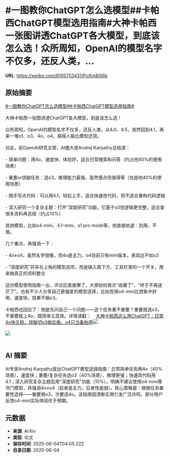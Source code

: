 # #一图教你ChatGPT怎么选模型##卡帕西ChatGPT模型选用指南#大神卡帕西一张图讲透ChatGPT各大模型，到底该怎么选！众所周知，OpenAI的模型名字不仅多，还反人类，...

**URL**: https://weibo.com/6105753431/PuXm8lS6b

## 原始摘要

<a href="https://m.weibo.cn/search?containerid=231522type%3D1%26t%3D10%26q%3D%23%E4%B8%80%E5%9B%BE%E6%95%99%E4%BD%A0ChatGPT%E6%80%8E%E4%B9%88%E9%80%89%E6%A8%A1%E5%9E%8B%23&amp;extparam=%23%E4%B8%80%E5%9B%BE%E6%95%99%E4%BD%A0ChatGPT%E6%80%8E%E4%B9%88%E9%80%89%E6%A8%A1%E5%9E%8B%23" data-hide=""><span class="surl-text">#一图教你ChatGPT怎么选模型#</span></a><a href="https://m.weibo.cn/search?containerid=231522type%3D1%26t%3D10%26q%3D%23%E5%8D%A1%E5%B8%95%E8%A5%BFChatGPT%E6%A8%A1%E5%9E%8B%E9%80%89%E7%94%A8%E6%8C%87%E5%8D%97%23&amp;extparam=%23%E5%8D%A1%E5%B8%95%E8%A5%BFChatGPT%E6%A8%A1%E5%9E%8B%E9%80%89%E7%94%A8%E6%8C%87%E5%8D%97%23" data-hide=""><span class="surl-text">#卡帕西ChatGPT模型选用指南#</span></a><br><br>大神卡帕西一张图讲透ChatGPT各大模型，到底该怎么选！<br><br>众所周知，OpenAI的模型名字不仅多，还反人类，从4.0、4.5，突然回到4.1，再来一堆o1、o3、4o、o4，搞得人脑比模型还烧。  <br><br>对此，前OpenAI研究主管、AI圈大佬Andrej Karpathy总结道：<br><br>- 简单问题：用4o，速度快、体验好，适合日常搜索和问答（约占他40%的使用场景）<br><br>- 重要or烧脑任务：选o3，推理能力最强，虽然慢点但值得等（也是他40%的使用场景）<br><br>- 随手写点代码：可以用4.1，轻松上手，适合快速改代码，但不适合重构代码逻辑<br><br>- 深入研究一个复杂主题：打开“深度研究”功能，它基于o3但逻辑更完整，适合查很多资料再总结（约占10%）<br><br>其他模型，比如o4-mini、4.1-mini、o1 pro mode等，他直接劝退：别用，不值。<br><br>几个重点，再强调一下：<br><br>- 4o≠o4，虽然名字很像，但4o是主力，o4目前只有mini版本，表现远不如o3<br><br>- “深度研究”并非左上角的模型选项，而是输入框下方、工具栏里的一个开关，用来做真正的资料整合<br><br>这份模型使用指南一出，评论区直接爆了，大家纷纷表示“收藏了”、“终于不再迷茫了”。也有不少人分享自己更偏爱的模型选择，比如觉得o4-mini比想象中好用，速度快，效果不输o3。<br><br>卡帕西也回应了：他是先问自己一个问题——这个任务重不重要？重要就选o3，不重要就上4o，既简单又高效。详情请戳：<a href="https://weibo.cn/sinaurl?u=https%3A%2F%2Fmp.weixin.qq.com%2Fs%2FIllnEQZSztf-qJdHwnxVIg" data-hide=""><span class="url-icon"><img style="width: 1rem;height: 1rem" src="https://h5.sinaimg.cn/upload/2015/09/25/3/timeline_card_small_web_default.png" referrerpolicy="no-referrer"></span><span class="surl-text">大神卡帕西这么用ChatGPT：日常4o快又稳，烧脑切o3做后盾，o4只当备胎用</span></a><img style="" src="https://tvax4.sinaimg.cn/large/006Fd7o3gy1i235ftw75cj30ki0q8go8.jpg" referrerpolicy="no-referrer"><br><br><img style="" src="https://tvax1.sinaimg.cn/large/006Fd7o3gy1i235fxtjxaj30xc0htah6.jpg" referrerpolicy="no-referrer"><br><br>

## AI 摘要

AI专家Andrej Karpathy提出ChatGPT模型选择指南：日常简单任务用4o（40%场景），速度快；重要/复杂任务选o3（40%场景），推理更强；快速改代码用4.1；深入研究复杂主题启用"深度研究"功能（10%）。明确不建议使用o4-mini等冷门模型，并强调4o≠o4（前者是主力，后者性能弱）。核心策略是：根据任务重要性选择——重要用o3，次要选4o。该指南因清晰实用引发广泛共鸣，部分用户反馈o4-mini实际体验优于预期。

## 元数据

- **来源**: ArXiv
- **类型**: 论文
- **保存时间**: 2025-06-04T04:05:22Z
- **目录日期**: 2025-06-04

